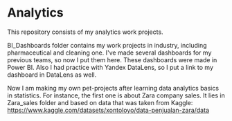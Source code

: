# Analytics

This repository consists of my analytics work projects.

BI_Dashboards folder contains my work projects in industry, including pharmaceutical and cleaning one. I've made several dashboards for my previous teams, so now I put them here. These dashboards were made in Power BI. Also I had practice with Yandex DataLens, so I put a link to my dashboard in DataLens as well.

Now I am making my own pet-projects after learning data analytics basics in statistics. For instance, the first one is about Zara company sales. It lies in Zara_sales folder and based on data that was taken from Kaggle: https://www.kaggle.com/datasets/xontoloyo/data-penjualan-zara/data

